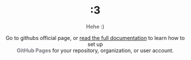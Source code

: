 <h1 align="center">:3</h1>

<p align="center"><strong style="color: #787878">Hehe :)</strong></p>

<p align="center">
Go to githubs official page, or <a href="https://www.guthib.com">read the full documentation</a> to learn how to set up <br><strong style="color: #787880"> GitHub Pages </strong> for your repository, organization, or user account.
</p>
